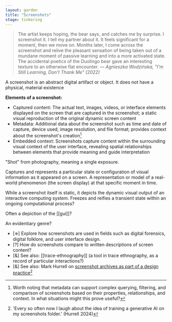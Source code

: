 ```yaml
---  
layout: garden
title: "Screenshots"
stage: tinkering
---
```


> The artist keeps hoping, the bear says, and catches me by surprise. I screenshot it. I tell my partner about it. It feels significant for a moment, then we move on. Months later, I come across the screenshot and relive the pleasant sensation of being taken out of a mundane moment of passive learning and into a more activated state. The accidental poetics of the Duolingo bear gave an interesting texture to an otherwise flat encounter.
<cite>— Agnieszka Wodzińska, "I'm Still Learning, Don't Thank Me" (2022)</cite>

A screenshot is an abstract digital artifact or object. It does not have a physical, material existence

**Elements of a screenshot:**

- Captured content: The actual text, images, videos, or interface elements displayed on the screen that are captured in the screenshot; a static visual reproduction of the original dynamic screen content 
- Metadata: Additional data about the screenshot such as time and date of capture, device used, image resolution, and file format; provides context about the screenshot's creation[^1]
- Embedded context: Screenshots capture content within the surrounding visual context of the user interface, revealing spatial relationships between elements that provide meaning and guide interpretation

"Shot" from photography, meaning a single exposure.

Captures and represents a particular state or configuration of visual information as it appeared on a screen. A representation or model of a real-world phenomenon (the screen display) at that specific moment in time.

While a screenshot itself is static, it depicts the dynamic visual output of an interactive computing system. Freezes and reifies a transient state within an ongoing computational process?

Often a depiction of the [[gui]]?

An evidentiary genre?

- [⎈] Explore how screenshots are used in fields such as digital forensics, digital folklore, and user interface design.
- [?] How do screenshots compare to written descriptions of screen content?
- [&] See also: [[trace-ethnography]] (a tool in trace ethnography, as a record of particular interactions?)
- [&] See also: Mark Hurrell on [screenshot archives as part of a design practice](https://mhurrell.co.uk/prospects/screenshotta/)[^2]

[^1]: Worth noting that metadata can support complex querying, filtering, and comparison of screenshots based on their properties, relationships, and context. In what situations might this prove useful?
[^2]: 'Every so often now I laugh about the idea of training a generative AI on my screenshots folder.' (Hurrell 2024)